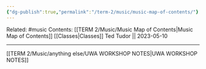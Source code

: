 ```yaml
---
{"dg-publish":true,"permalink":"/term-2/music/music-map-of-contents/"}
---
```


Related: #music 
Contents: [[TERM 2/Music/Music Map of Contents\|Music Map of Contents]]
[[Classes\|Classes]]
Ted Tudor || 2023-05-10
***
[[TERM 2/Music/anything else/UWA WORKSHOP NOTES\|UWA WORKSHOP NOTES]]

